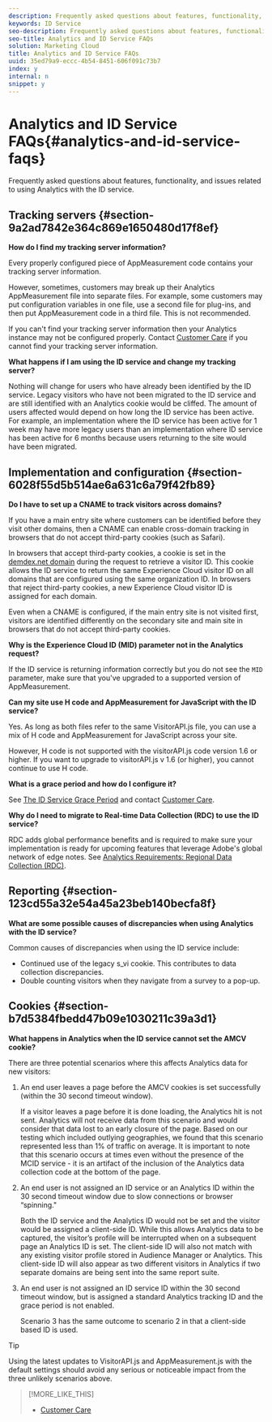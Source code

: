 ```yaml
---
description: Frequently asked questions about features, functionality, and issues related to using Analytics with the ID service.
keywords: ID Service
seo-description: Frequently asked questions about features, functionality, and issues related to using Analytics with the ID service.
seo-title: Analytics and ID Service FAQs
solution: Marketing Cloud
title: Analytics and ID Service FAQs
uuid: 35ed79a9-eccc-4b54-8451-606f091c73b7
index: y
internal: n
snippet: y
---
```


# Analytics and ID Service FAQs{#analytics-and-id-service-faqs}

Frequently asked questions about features, functionality, and issues related to using Analytics with the ID service.

## Tracking servers {#section-9a2ad7842e364c869e1650480d17f8ef}

**How do I find my tracking server information?**

Every properly configured piece of AppMeasurement code contains your tracking server information.

However, sometimes, customers may break up their Analytics AppMeasurement file into separate files. For example, some customers may put configuration variables in one file, use a second file for plug-ins, and then put AppMeasurement code in a third file. This is not recommended.

If you can't find your tracking server information then your Analytics instance may not be configured properly. Contact [Customer Care](https://helpx.adobe.com/marketing-cloud/contact-support.html) if you cannot find your tracking server information.

**What happens if I am using the ID service and change my tracking server?**

Nothing will change for users who have already been identified by the ID service. Legacy visitors who have not been migrated to the ID service and are still identified with an Analytics cookie would be cliffed. The amount of users affected would depend on how long the ID service has been active. For example, an implementation where the ID service has been active for 1 week may have more legacy users than an implementation where ID service has been active for 6 months because users returning to the site would have been migrated.

## Implementation and configuration {#section-6028f55d5b514ae6a631c6a79f42fb89}

**Do I have to set up a CNAME to track visitors across domains?**

If you have a main entry site where customers can be identified before they visit other domains, then a CNAME can enable cross-domain tracking in browsers that do not accept third-party cookies (such as Safari).

In browsers that accept third-party cookies, a cookie is set in the [demdex.net domain](https://marketing.adobe.com/resources/help/en_US/aam/demdex-calls.html) during the request to retrieve a visitor ID. This cookie allows the ID service to return the same Experience Cloud visitor ID on all domains that are configured using the same organization ID. In browsers that reject third-party cookies, a new Experience Cloud visitor ID is assigned for each domain.

Even when a CNAME is configured, if the main entry site is not visited first, visitors are identified differently on the secondary site and main site in browsers that do not accept third-party cookies.

**Why is the Experience Cloud ID (MID) parameter not in the Analytics request?**

If the ID service is returning information correctly but you do not see the `MID` parameter, make sure that you've upgraded to a supported version of AppMeasurement.

**Can my site use H code and AppMeasurement for JavaScript with the ID service?**

Yes. As long as both files refer to the same VisitorAPI.js file, you can use a mix of H code and AppMeasurement for JavaScript across your site.

However, H code is not supported with the visitorAPI.js code version 1.6 or higher. If you want to upgrade to visitorAPI.js v 1.6 (or higher), you cannot continue to use H code.

**What is a grace period and how do I configure it?**

See [The ID Service Grace Period](../mcvid-reference/mcvid-analytics-reference/mcvid-grace-period.md#concept-e4c0d796412b4985badae11e5aecb2fd) and contact [Customer Care](https://helpx.adobe.com/marketing-cloud/contact-support.html).

**Why do I need to migrate to Real-time Data Collection (RDC) to use the ID service?**

RDC adds global performance benefits and is required to make sure your implementation is ready for upcoming features that leverage Adobe's global network of edge notes. See [Analytics Requirements: Regional Data Collection (RDC)](../mcvid-reference/mcvid-requirements.md#section-7d04bb013bc84a25bae3b148bc0ca25f).

## Reporting {#section-123cd55a32e54a45a23beb140becfa8f}

**What are some possible causes of discrepancies when using Analytics with the ID service?**

Common causes of discrepancies when using the ID service include:

* Continued use of the legacy s_vi cookie. This contributes to data collection discrepancies. 
* Double counting visitors when they navigate from a survey to a pop-up.

## Cookies {#section-b7d5384fbedd47b09e1030211c39a3d1}

**What happens in Analytics when the ID service cannot set the AMCV cookie?**

There are three potential scenarios where this affects Analytics data for new visitors:

1. An end user leaves a page before the AMCV cookies is set successfully (within the 30 second timeout window).

   If a visitor leaves a page before it is done loading, the Analytics hit is not sent. Analytics will not receive data from this scenario and would consider that data lost to an early closure of the page. Based on our testing which included outlying geographies, we found that this scenario represented less than 1% of traffic on average. It is important to note that this scenario occurs at times even without the presence of the MCID service - it is an artifact of the inclusion of the Analytics data collection code at the bottom of the page. 

1. An end user is not assigned an ID service or an Analytics ID within the 30 second timeout window due to slow connections or browser “spinning."

   Both the ID service and the Analytics ID would not be set and the visitor would be assigned a client-side ID. While this allows Analytics data to be captured, the visitor’s profile will be interrupted when on a subsequent page an Analytics ID is set. The client-side ID will also not match with any existing visitor profile stored in Audience Manager or Analytics. This client-side ID will also appear as two different visitors in Analytics if two separate domains are being sent into the same report suite. 

1. An end user is not assigned an ID service ID within the 30 second timeout window, but is assigned a standard Analytics tracking ID and the grace period is not enabled.

   Scenario 3 has the same outcome to scenario 2 in that a client-side based ID is used.

>[!TIP]
>
>Using the latest updates to VisitorAPI.js and AppMeasurement.js with the default settings should avoid any serious or noticeable impact from the three unlikely scenarios above.

>[!MORE_LIKE_THIS]
>
>* [Customer Care](https://helpx.adobe.com/marketing-cloud/contact-support.html)
